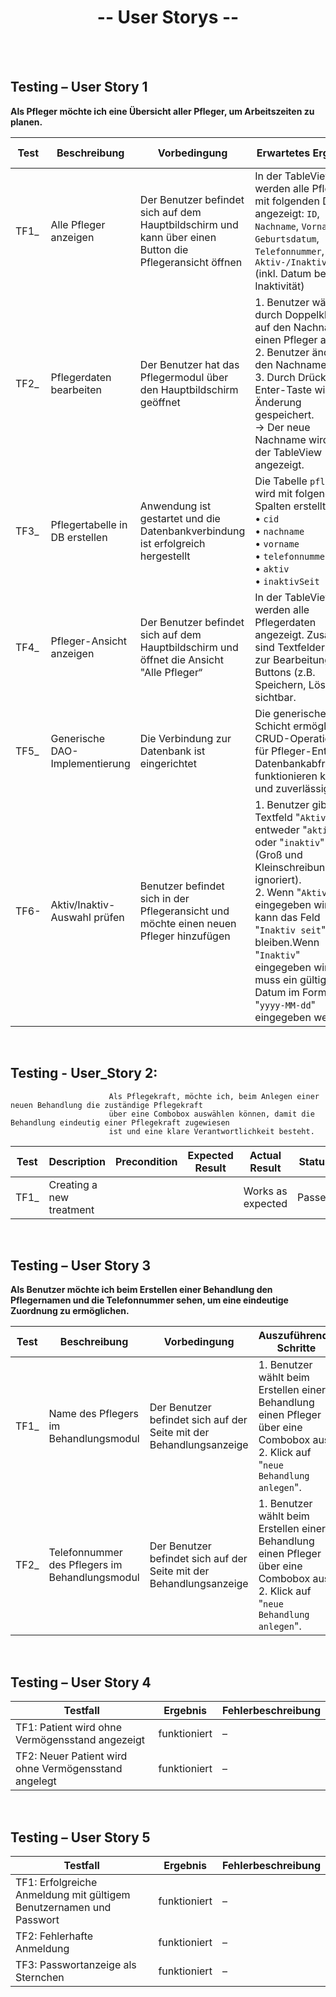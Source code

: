 # <h1 align="center">-- User Storys --</h1>

<br>
<br>

## Testing – User Story 1

**Als Pfleger möchte ich eine Übersicht aller Pfleger, um Arbeitszeiten zu planen.**

| Test  | Beschreibung                   | Vorbedingung                                                                                            | Erwartetes Ergebnis                                                                                                                                                                                                                                                                                                | Tatsächliches Ergebnis      | Status |
|-------|--------------------------------|---------------------------------------------------------------------------------------------------------|--------------------------------------------------------------------------------------------------------------------------------------------------------------------------------------------------------------------------------------------------------------------------------------------------------------------|-----------------------------|--------|
| TF1_  | Alle Pfleger anzeigen          | Der Benutzer befindet sich auf dem Hauptbildschirm und kann über einen Button die Pflegeransicht öffnen | In der TableView werden alle Pfleger mit folgenden Daten angezeigt: `ID`, `Nachname`, `Vorname`, `Geburtsdatum`, `Telefonnummer`, `Aktiv-/Inaktivstatus`  (inkl. Datum bei Inaktivität)                                                                                                                            | Funktioniert wie erwartet   | ✅      |
| TF2_  | Pflegerdaten bearbeiten        | Der Benutzer hat das Pflegermodul über den Hauptbildschirm geöffnet                                     | 1. Benutzer wählt durch Doppelklick auf den Nachnamen einen Pfleger aus.<br>2. Benutzer ändert den Nachnamen.<br>3. Durch Drücken der Enter-Taste wird die Änderung gespeichert.<br>→ Der neue Nachname wird in der TableView angezeigt.                                                                           | Funktioniert wie erwartet   | ✅      |
| TF3_  | Pflegertabelle in DB erstellen | Anwendung ist gestartet und die Datenbankverbindung ist erfolgreich hergestellt                         | Die Tabelle `pfleger` wird mit folgenden Spalten erstellt:<br>• `cid`<br>• `nachname`<br>• `vorname`<br> • `telefonnummer`<br>• `aktiv`<br>• `inaktivSeit`                                                                                                                                                         | Funktioniert wie erwartet   | ✅      |
| TF4_  | Pfleger-Ansicht anzeigen       | Der Benutzer befindet sich auf dem Hauptbildschirm und öffnet die Ansicht "Alle Pfleger“                | In der TableView werden alle Pflegerdaten angezeigt. Zusätzlich sind Textfelder (z.B. zur Bearbeitung) und Buttons (z.B. Speichern, Löschen) sichtbar.                                                                                                                                                             | Funktioniert wie erwartet   | ✅      |
| TF5_  | Generische DAO-Implementierung | Die Verbindung zur Datenbank ist eingerichtet                                                           | Die generische DAO-Schicht ermöglicht CRUD-Operationen für Pfleger-Entitäten. Datenbankabfragen funktionieren korrekt und zuverlässig.                                                                                                                                                                             | Funktioniert wie erwartet   | ✅      |
| TF6-  | Aktiv/Inaktiv-Auswahl prüfen   | Benutzer befindet sich in der Pflegeransicht und möchte einen neuen Pfleger hinzufügen                  | 1. Benutzer gibt im Textfeld "`Aktiv`" entweder "`aktiv`" oder "`inaktiv`" ein (Groß und Kleinschreibung wird ignoriert).<br>2. Wenn "`Aktiv`" eingegeben wird, kann das Feld "`Inaktiv seit`" leer bleiben.Wenn "`Inaktiv`"  eingegeben wird, muss ein gültiges Datum im Format "`yyyy-MM-dd`" eingegeben werden. | Funktioniert wie erwartet   | ✅      |

<br>

## Testing - User_Story 2:
                          Als Pflegekraft, möchte ich, beim Anlegen einer neuen Behandlung die zuständige Pflegekraft 
                          über eine Combobox auswählen können, damit die Behandlung eindeutig einer Pflegekraft zugewiesen 
                          ist und eine klare Verantwortlichkeit besteht.

| Test | Description                       | Precondition | Expected Result        | Actual Result     | Status |
|------|-----------------------------------|--------------|------------------------|-------------------|--------|
| TF1_ | Creating a new treatment          |              |                        | Works as expected | Passed |


<br>

## Testing – User Story 3

**Als Benutzer möchte ich beim Erstellen einer Behandlung den Pflegernamen und die Telefonnummer sehen, um eine eindeutige Zuordnung zu ermöglichen.**

| Test  | Beschreibung                                   | Vorbedingung                                                        | Auszuführende Schritte                                                                                                                | Erwartetes Ergebnis                                                           | Tatsächliches Ergebnis      | Status |
|-------|------------------------------------------------|---------------------------------------------------------------------|---------------------------------------------------------------------------------------------------------------------------------------|-------------------------------------------------------------------------------|-----------------------------|--------|
| TF1_  | Name des Pflegers im Behandlungsmodul          | Der Benutzer befindet sich auf der Seite mit der Behandlungsanzeige | 1. Benutzer wählt beim Erstellen einer Behandlung einen Pfleger über eine Combobox aus.<br>2. Klick auf "`neue Behandlung anlegen`".  | Der Name des Pflegers wird im Format **Nachname, Vorname** angezeigt.         | Funktioniert wie erwartet   | ✅      |
| TF2_  | Telefonnummer des Pflegers im Behandlungsmodul | Der Benutzer befindet sich auf der Seite mit der Behandlungsanzeige | 1. Benutzer wählt beim Erstellen einer Behandlung einen Pfleger über eine Combobox aus.<br>2. Klick auf "`neue Behandlung anlegen`".  | Die Telefonnummer des ausgewählten Pflegers wird korrekt angezeigt.           | Funktioniert wie erwartet   | ✅      |

<br>

## Testing – User Story 4

| Testfall                                             | Ergebnis      | Fehlerbeschreibung        |
|------------------------------------------------------|---------------|---------------------------|
| TF1: Patient wird ohne Vermögensstand angezeigt      | funktioniert  | –                         |
| TF2: Neuer Patient wird ohne Vermögensstand angelegt | funktioniert  | –                         |

<br>

## Testing – User Story 5

| Testfall                                                             | Ergebnis      | Fehlerbeschreibung        |
|----------------------------------------------------------------------|---------------|---------------------------|
| TF1: Erfolgreiche Anmeldung mit gültigem Benutzernamen und Passwort  | funktioniert  | –                         |
| TF2: Fehlerhafte Anmeldung                                           | funktioniert  | –                         |
| TF3: Passwortanzeige als Sternchen                                   | funktioniert  | –                         |